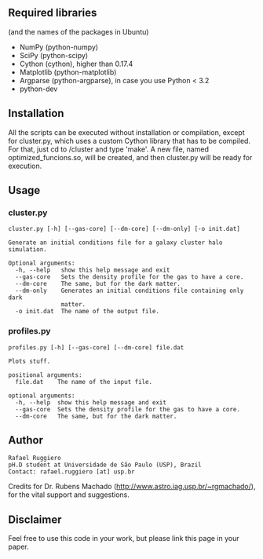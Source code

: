 ## Required libraries
(and the names of the packages in Ubuntu)
 
* NumPy (python-numpy)
* SciPy (python-scipy)
* Cython (cython), higher than 0.17.4
* Matplotlib (python-matplotlib)
* Argparse (python-argparse), in case you use Python < 3.2
* python-dev


## Installation

All the scripts can be executed without installation or compilation,
except for cluster.py, which uses a custom Cython library that has to
be compiled. For that, just cd to /cluster and type 'make'. A new file,
named optimized_funcions.so, will be created, and then cluster.py will
be ready for execution.


## Usage

### cluster.py

    cluster.py [-h] [--gas-core] [--dm-core] [--dm-only] [-o init.dat]

    Generate an initial conditions file for a galaxy cluster halo simulation.

    Optional arguments:
      -h, --help   show this help message and exit
      --gas-core   Sets the density profile for the gas to have a core.
      --dm-core    The same, but for the dark matter.
      --dm-only    Generates an initial conditions file containing only dark
                   matter.
      -o init.dat  The name of the output file.

### profiles.py

    profiles.py [-h] [--gas-core] [--dm-core] file.dat

    Plots stuff.

    positional arguments:
      file.dat    The name of the input file.

    optional arguments:
      -h, --help  show this help message and exit
      --gas-core  Sets the density profile for the gas to have a core.
      --dm-core   The same, but for the dark matter.


## Author

    Rafael Ruggiero
    pH.D student at Universidade de São Paulo (USP), Brazil
    Contact: rafael.ruggiero [at] usp.br

Credits for Dr. Rubens Machado (http://www.astro.iag.usp.br/~rgmachado/),
for the vital support and suggestions.

## Disclaimer

Feel free to use this code in your work, but please link this page
in your paper.
